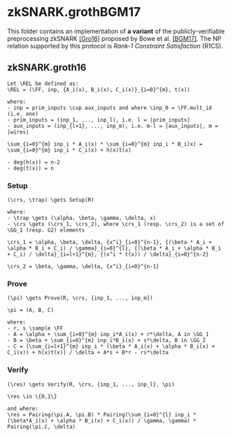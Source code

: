 # zkSNARK.grothBGM17

This folder contains an implementation of **a variant** of the publicly-verifiable preprocessing zkSNARK [\[Gro16\]](https://eprint.iacr.org/2016/260) proposed by Bowe et al. [\[BGM17\]](https://eprint.iacr.org/2017/1050.pdf).
The NP relation supported by this protocol is *Rank-1 Constraint Satisfaction* (R1CS).

## zkSNARK.groth16

```
Let \REL be defined as:
\REL = (\FF, inp, {A_i(x), B_i(x), C_i(x)}_{i=0}^{m}, t(x))

where:
- inp = prim_inputs \cup aux_inputs and where \inp_0 = \FF.mult_id (i.e. one)
- prim_inputs = (inp_1, ..., inp_l), i.e. l = |prim_inputs|
- aux_inputs = (inp_{l+1}, ..., inp_m), i.e. m-l = |aux_inputs|, m = |wires|

\sum_{i=0}^{m} inp_i * A_i(x) * \sum_{i=0}^{m} inp_i * B_i(x) = \sum_{i=0}^{m} inp_i * C_i(x) + h(x)t(x)

- deg(h(x)) = n-2
- deg(t(x)) = n
```

### Setup

```
(\crs, \trap) \gets Setup(R)

where:
- \trap \gets (\alpha, \beta, \gamma, \delta, x)
- \crs \gets (\crs_1, \crs_2), where \crs_1 (resp. \crs_2) is a set of \GG_1 (resp. G2) elements

\crs_1 = \alpha, \beta, \delta, {x^i}_{i=0}^{n-1}, {(\beta * A_i + \alpha * B_i + C_i) / \gamma}_{i=0}^{l}, {(\beta * A_i + \alpha * B_i + C_i) / \delta}_{i=l+1}^{m}, {(x^i * t(x)) / \delta}_{i=0}^{n-2}

\crs_2 = \beta, \gamma, \delta, {x^i}_{i=0}^{n-1}
```

### Prove

```
(\pi) \gets Prove(R, \crs, {inp_1, ..., inp_m})

\pi = (A, B, C)

where:
- r, s \sample \FF
- A = \alpha + \sum_{i=0}^{m} inp_i*A_i(x) + r*\delta, A in \GG_1
- B = \beta + \sum_{i=0}^{m} inp_i*B_i(x) + s*\delta, B in \GG_2
- C = [\sum_{i=l+1}^{m} inp_i * (\beta * A_i(x) + \alpha * B_i(x) + C_i(x)) + h(x)t(x)] / \delta + A*s + B*r - rs*\delta
```

### Verify

```
(\res) \gets Verify(R, \crs, {inp_1, ..., inp_l}, \pi)

\res \in \{0,1\}

and where:
\res = Pairing(\pi.A, \pi.B) * Pairing(\sum_{i=0}^{l} inp_i *(\beta*A_i(x) + \alpha * B_i(x) + C_i(x)) / \gamma, \gamma) * Pairing(\pi.C, \delta)
```